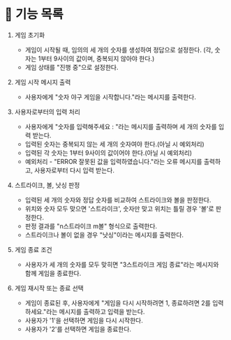 # 🧾 기능 목록
1. 게임 초기화
    * 게임이 시작될 때, 임의의 세 개의 숫자를 생성하여 정답으로 설정한다. (각, 숫자는 1부터 9사이의 값이며, 중복되지 않아야 한다.)
    * 게임 상태를 "진행 중"으로 설정한다.

2. 게임 시작 메시지 출력
    * 사용자에게 "숫자 야구 게임을 시작합니다."라는 메시지를 출력한다.

3. 사용자로부터의 입력 처리
    * 사용자에게 "숫자를 입력해주세요 : "라는 메시지를 출력하며 세 개의 숫자를 입력 받는다.
    * 입력된 숫자는 중복되지 않는 세 개의 숫자여야 한다.(아닐 시 예외처리)
    * 입력된 각 숫자는 1부터 9사이의 값이어야 한다.(아닐 시 예외처리)
    * 예외처리 - "ERROR 잘못된 값을 입력하였습니다."라는 오류 메시지를 출력하고, 사용자로부터 다시 입력 받는다.

4. 스트라이크, 볼, 낫싱 판정
    * 입력된 세 개의 숫자와 정답 숫자를 비교하여 스트라이크와 볼을 판정한다.
    * 위치와 숫자 모두 맞으면 '스트라이크', 숫자만 맞고 위치는 틀릴 경우 '볼'로 판정한다.
    * 판정 결과를 "n스트라이크 m볼" 형식으로 출력한다.
    * 스트라이크나 볼이 없을 경우 "낫싱"이라는 메시지를 출력한다.

5. 게임 종료 조건
    * 사용자가 세 개의 숫자를 모두 맞히면 "3스트라이크 게임 종료"라는 메시지와 함께 게임을 종료한다.

6. 게임 재시작 또는 종료 선택
    * 게임이 종료된 후, 사용자에게 "게임을 다시 시작하려면 1, 종료하려면 2를 입력하세요."라는 메시지를 출력하고 입력을 받는다.
    * 사용자가 '1'을 선택하면 게임을 다시 시작한다.
    * 사용자가 '2'를 선택하면 게임을 종료한다.